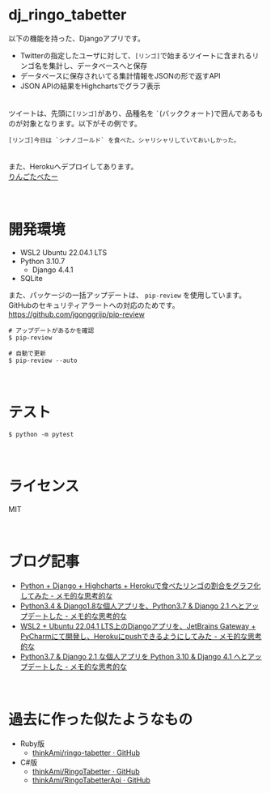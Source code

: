 # dj_ringo_tabetter


以下の機能を持った、Djangoアプリです。

- Twitterの指定したユーザに対して、`[リンゴ]`で始まるツイートに含まれるリンゴ名を集計し、データベースへと保存
- データベースに保存されいてる集計情報をJSONの形で返すAPI
- JSON APIの結果をHighchartsでグラフ表示

　  
ツイートは、先頭に`[リンゴ]`があり、品種名を `` ` ``(バッククォート)で囲んであるものが対象となります。以下がその例です。

```
[リンゴ]今日は `シナノゴールド` を食べた。シャリシャリしていておいしかった。
```

　  
また、Herokuへデプロイしてあります。  
[りんごたべたー](http://ringo-tabetter.herokuapp.com/hc/total)

　
# 開発環境
- WSL2 Ubuntu 22.04.1 LTS
- Python 3.10.7
  - Django 4.4.1
- SQLite

また、パッケージの一括アップデートは、 `pip-review` を使用しています。GitHubのセキュリティアラートへの対応のためです。  
https://github.com/jgonggrijp/pip-review

```
# アップデートがあるかを確認
$ pip-review

# 自動で更新
$ pip-review --auto
```

　  

# テスト

```
$ python -m pytest
```

　  
# ライセンス
MIT

　  
# ブログ記事
- [Python + Django + Highcharts + Herokuで食べたリンゴの割合をグラフ化してみた - メモ的な思考的な](http://thinkami.hatenablog.com/entry/2015/08/26/055717)
- [Python3.4 & Django1.8な個人アプリを、Python3.7 & Django 2.1 へとアップデートした - メモ的な思考的な](https://thinkami.hatenablog.com/entry/2019/02/15/003051)
- [WSL2 + Ubuntu 22.04.1 LTS上のDjangoアプリを、JetBrains Gateway + PyCharmにて開発し、Herokuにpushできるようにしてみた - メモ的な思考的な](https://thinkami.hatenablog.com/entry/2022/09/11/220335)
- [Python3.7 & Django 2.1 な個人アプリを Python 3.10 & Django 4.1 へとアップデートした - メモ的な思考的な](https://thinkami.hatenablog.com/entry/2022/09/14/215942)

　
# 過去に作った似たようなもの

- Ruby版
   - [thinkAmi/ringo-tabetter · GitHub](https://github.com/thinkAmi/ringo-tabetter)
- C#版
   - [thinkAmi/RingoTabetter · GitHub](https://github.com/thinkAmi/RingoTabetter)
   - [thinkAmi/RingoTabetterApi · GitHub](https://github.com/thinkAmi/RingoTabetterApi)
